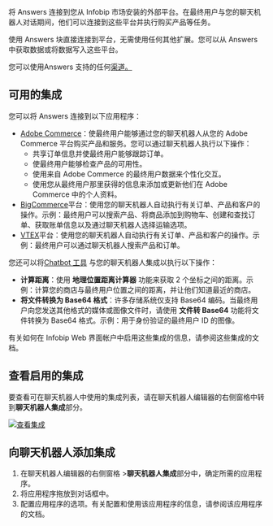 将 Answers 连接到您从 Infobip 市场安装的外部平台。在最终用户与您的聊天机器人对话期间，他们可以连接到这些平台并执行购买产品等任务。

使用 Answers 块直接连接到平台，无需使用任何其他扩展。您可以从 Answers 中获取数据或将数据写入这些平台。

您可以使用Answers 支持的任何[渠道。](https://www.infobip.com/docs/answers#available-channels)

## 可用的集成

您可以将 Answers 连接到以下应用程序：

- [Adobe Commerce](https://www.infobip.com/docs/integrations/adobe-commerce)：使最终用户能够通过您的聊天机器人从您的 Adob​​e Commerce 平台购买产品和服务。您可以通过聊天机器人执行以下操作：
    - 共享订单信息并使最终用户能够跟踪订单。
    - 使最终用户能够检查产品的可用性。
    - 使用来自 Adob​​e Commerce 的最终用户数据来个性化交互。
    - 使用您从最终用户那里获得的信息来添加或更新他们在 Adob​​e Commerce 中的个人资料。
- [BigCommerce](https://www.infobip.com/docs/integrations/bigcommerce)平台：使用您的聊天机器人自动执行有关订单、产品和客户的操作。示例：最终用户可以搜索产品、将商品添加到购物车、创建和查找订单、获取账单信息以及通过聊天机器人选择运输选项。
- [VTEX](https://www.infobip.com/docs/integrations/vtex)平台：使用您的聊天机器人自动执行有关订单、产品和客户的操作。示例：最终用户可以通过聊天机器人搜索产品和订单。

您还可以将[Chatbot 工具](https://www.infobip.com/docs/integrations/chatbot-tools) 与您的聊天机器人集成以执行以下操作：

- **计算距离**：使用 **地理位置距离计算器** 功能来获取 2 个坐标之间的距离。示例：计算您的商店与最终用户位置之间的距离，并让他们知道最近的商店。
- **将文件转换为 Base64 格式**：许多存储系统仅支持 Base64 编码。当最终用户向您发送其他格式的媒体或图像文件时，请使用 **文件转 Base64** 功能将文件转换为 Base64 格式。示例：用于身份验证的最终用户 ID 的图像。

有关如何在 Infobip Web 界面帐户中启用这些集成的信息，请参阅这些集成的文档。

## 查看启用的集成

要查看可在聊天机器人中使用的集成列表，请在聊天机器人编辑器的右侧窗格中转到**聊天机器人集成**部分。

[![查看集成](https://www.infobip.com/docs/images/uploads/articles/answers-external-integrations.png)](https://www.infobip.com/docs/images/uploads/articles/answers-external-integrations.png)

## 向聊天机器人添加集成

1. 在聊天机器人编辑器的右侧窗格 >**聊天机器人集成**部分中，确定所需的应用程序。
2. 将应用程序拖放到对话框中。
3. 配置应用程序的选项。有关配置和使用该应用程序的信息，请参阅该应用程序的文档。